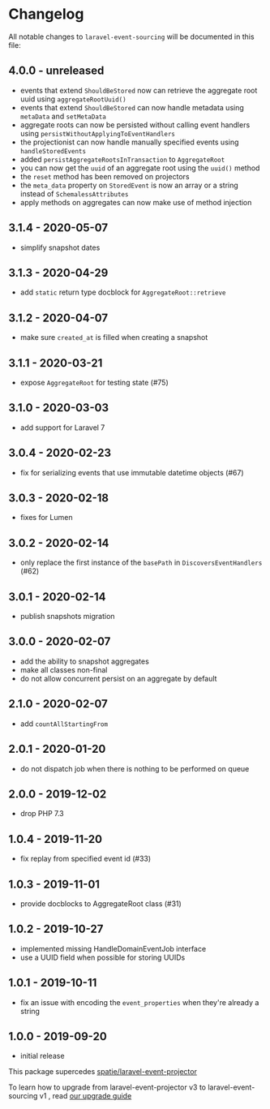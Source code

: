 # Changelog

All notable changes to `laravel-event-sourcing` will be documented in this file:

## 4.0.0 - unreleased

- events that extend `ShouldBeStored` now can retrieve the aggregate root uuid using `aggregateRootUuid()`
- events that extend `ShouldBeStored` can now handle metadata using `metaData` and `setMetaData`
- aggregate roots can now be persisted without calling event handlers using `persistWithoutApplyingToEventHandlers`
- the projectionist can now handle manually specified events using `handleStoredEvents`
- added `persistAggregateRootsInTransaction` to `AggregateRoot`
- you can now get the `uuid` of an aggregate root using the `uuid()` method
- the `reset` method has been removed on projectors
- the `meta_data` property on `StoredEvent` is now an array or a string instead of `SchemalessAttributes`
- apply methods on aggregates can now make use of method injection

## 3.1.4 - 2020-05-07

- simplify snapshot dates

## 3.1.3 - 2020-04-29

- add `static` return type docblock for `AggregateRoot::retrieve`

## 3.1.2 - 2020-04-07

- make sure `created_at` is filled when creating a snapshot

## 3.1.1 - 2020-03-21

- expose `AggregateRoot` for testing state (#75)

## 3.1.0 - 2020-03-03

- add support for Laravel 7

## 3.0.4 - 2020-02-23

- fix for serializing events that use immutable datetime objects (#67)

## 3.0.3 - 2020-02-18

- fixes for Lumen

## 3.0.2 - 2020-02-14

- only replace the first instance of the `basePath` in `DiscoversEventHandlers` (#62)

## 3.0.1 - 2020-02-14

- publish snapshots migration

## 3.0.0 - 2020-02-07

- add the ability to snapshot aggregates
- make all classes non-final
- do not allow concurrent persist on an aggregate by default

## 2.1.0 - 2020-02-07

- add `countAllStartingFrom`

## 2.0.1 - 2020-01-20

- do not dispatch job when there is nothing to be performed on queue

## 2.0.0 - 2019-12-02

- drop PHP 7.3

## 1.0.4 - 2019-11-20

- fix replay from specified event id (#33)

## 1.0.3 - 2019-11-01

- provide docblocks to AggregateRoot class (#31)

## 1.0.2 - 2019-10-27

- implemented missing HandleDomainEventJob interface
- use a UUID field when possible for storing UUIDs

## 1.0.1 - 2019-10-11

- fix an issue with encoding the `event_properties` when they're already a string

## 1.0.0 - 2019-09-20

- initial release

This package supercedes [spatie/laravel-event-projector](https://github.com/spatie/laravel-event-projector) 

To learn how to upgrade from laravel-event-projector v3 to laravel-event-sourcing v1 , read [our upgrade guide](https://github.com/spatie/laravel-event-sourcing/blob/master/UPGRADING.md)
